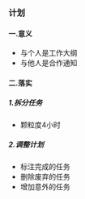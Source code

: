 ### 计划
#### 一.意义
* 与个人是工作大纲
* 与他人是合作通知

#### 二.落实
##### 1.拆分任务
* 颗粒度4小时

##### 2.调整计划
* 标注完成的任务
* 删除废弃的任务
* 增加意外的任务